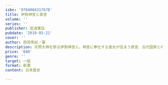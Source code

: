 ```yaml
---
isbn: '9784004317678'
title: 伊勢神宮と斎宮
volume: ''
series: ''
publisher: 岩波書店
pubdate: '2019-03-21'
cover: ''
author: 西宮秀紀／著
description: 天照大神を祭る伊勢神宮と，神宮に奉仕する皇女が住まう斎宮．古代国家との関わりや祭祀の実態を解明し，天皇の権威の源に迫る．
price: '840'
genre: ''
target: 一般
format: 新書
content: 日本歴史

---
```

